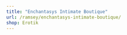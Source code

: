 ```yaml
---
title: "Enchantasys Intimate Boutique"
url: /ramsey/enchantasys-intimate-boutique/
shop: Erotik
---
```

